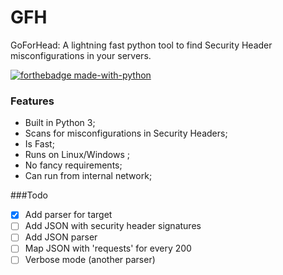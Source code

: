 # GFH
GoForHead: A lightning fast python tool to find Security Header misconfigurations in your servers.

[![forthebadge made-with-python](http://ForTheBadge.com/images/badges/made-with-python.svg)](https://www.python.org/)
### Features

- Built in Python 3;
- Scans for misconfigurations in Security Headers;
- Is Fast;
- Runs on Linux/Windows ;
- No fancy requirements;
- Can run from internal network;

###Todo
- [x] Add parser for target
- [ ] Add JSON with security header signatures
- [ ] Add JSON parser
- [ ] Map JSON with 'requests' for every 200
- [ ] Verbose mode (another parser)
